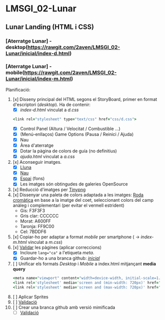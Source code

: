 # LMSGI_02-Lunar
## Lunar Landing (HTML i CSS)

### [Aterratge Lunar] - desktop(https://rawgit.com/2aven/LMSGI_02-Lunar/inicial/index-d.html)
### [Aterratge Lunar] - mobile(https://rawgit.com/2aven/LMSGI_02-Lunar/inicial/index-m.html)

Planificació:
1. [x] Disseny principal del HTML segons el StoryBoard, primer en format d'escriptori (*desktop*).
    Ha de contenir:
    - [x] *index-d.html* vinculat a *d.css*
    ```ruby
    <link rel="stylesheet" type="text/css" href="css/d.css"> 
    ```
    - [x] Control Panel (Altura / Velocitat / Combustible ...)
    - [x] (Menú-enllaços) Game Options (Pausa / Reinici / Ajuda)
    - [x] Nau
    - [x] Àrea d'aterratge
    - [x] Dotar la pàgina de colors de guía (no definitius)
    - [x] *ajuda.html* vinculat a *a.css*
1. [x] Aconseguir imatges.
    - [x] [Lluna](https://upload.wikimedia.org/wikipedia/commons/4/42/The-surface_of_the_moon.png)
    - [x] [Nau](https://openclipart.org/detail/28806/a-cartoon-moon-rocket)
    - [x] [Espai](https://opengameart.org/content/space-backdrop) (fons)
    - [x] Les imatges són obtingudes de galeries OpenSource
1. [x] Reducció d'imatges per [Tinypng](https://tinypng.com/)
1. [x] Dissenyar una paleta de colors adaptada a les imatges: [Roda cromàtica](https://color.adobe.com/es/create/color-wheel/?base=2&rule=Custom&selected=2&name=cohet&mode=rgb&rgbvalues=0.4823529411764706,0.8666666666666667,0.9647058823529412,1,0.611764705882353,0,0.6509803921568628,0,1,0.9529411764705882,0.9529411764705882,0.9529411764705882,0.8,0.8,0.8&swatchOrder=0,1,2,3,4) en base a la imatge del coet, seleccionant colors del camp anàleg i complementari (per evitar el vermell estrident)
    * Gis: F3F3F3
    * Gris clar: CCCCCC
    * Morat: A600FF
    * Taronja: FF9C00
    * Cel: 7BDDF6
1. [x] Copiar-ho per adaptar a format *mobile* per smartphone ( -> *index-m.html* vinculat a *m.css*)
1. [x] [Validar][Validator] les pàgines (aplicar correccions)
    - [x] Incloure ```lang="ca"``` a l'etiqueta *meta*.
    - [x] Guardar-ho a una branca github: [*inicial*](https://github.com/2aven/LMSGI_02-Lunar/tree/inicial)
1. [ ] Unificar els formats *Desktop* i *Mobile* a index.html mitjançant **media query**
    ```ruby  
    <meta name="viewport" content="width=device-width, initial-scale=1.0">
    <link rel='stylesheet' media='screen and (min-width: 720px)' href='css/d.css'>
    <link rel='stylesheet' media='screen and (max-width: 720px)' href='css/m.css'>
    ```
1. [ ] Aplicar Sprites
1. [ ] [Validació][Validator]
1. [ ] Crear una branca github amb versió mimificada
    - [ ] [Validació][Validator]

[Validator]: https://validator.w3.org/
